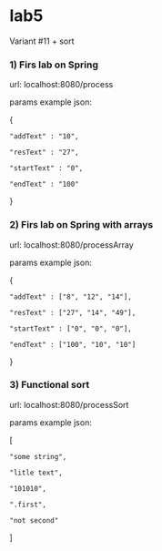 # lab5
Variant #11 + sort

### 1) Firs lab on Spring

url: localhost:8080/process

params example json:

{

	"addText" : "10",
  
	"resText" : "27",
  
	"startText" : "0",
  
	"endText" : "100"
}


### 2) Firs lab on Spring with arrays

url: localhost:8080/processArray

params example json:

{

	"addText" : ["8", "12", "14"],
  
	"resText" : ["27", "14", "49"],
  
	"startText" : ["0", "0", "0"],
  
	"endText" : ["100", "10", "10"]
}


### 3) Functional sort

url: localhost:8080/processSort

params example json:

[

	"some string", 
  
	"litle text", 
  
	"101010", 
  
	".first", 
  
	"not second"
]
